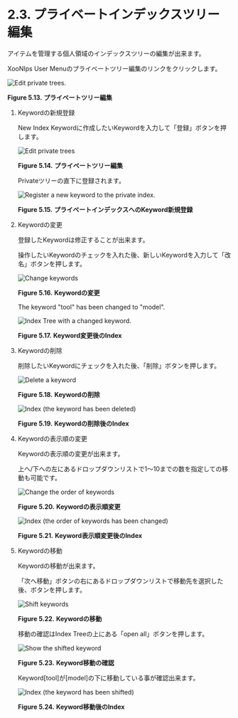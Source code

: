 # 2.3. プライベートインデックスツリー編集

アイテムを管理する個人領域のインデックスツリーの編集が出来ます。

XooNIps User Menuのプライベートツリー編集のリンクをクリックします。

![Edit private trees.](../../.gitbook/assets/xoonips-operate13%20%281%29.png)

**Figure 5.13.**  **プライベートツリー編集**

1. Keywordの新規登録

   New Index Keywordに作成したいKeywordを入力して「登録」ボタンを押します。

   ![Edit private trees](../../.gitbook/assets/xoonips-operate14.png)

   **Figure 5.14.**  **プライベートツリー編集**  


    Privateツリーの直下に登録されます。

   ![Register a new keyword to the private index.](../../.gitbook/assets/xoonips-operate15.png)

   **Figure 5.15.**  **プライベートインデックスへのKeyword新規登録**  

2. Keywordの変更

   登録したKeywordは修正することが出来ます。

   操作したいKeywordのチェックを入れた後、新しいKeywordを入力して「改名」ボタンを押します。

   ![Change keywords](../../.gitbook/assets/xoonips-operate16.png)

   **Figure 5.16.**  **Keywordの変更**  
  


   The keyword "tool" has been changed to "model".

   ![Index Tree with a changed keyword.](../../.gitbook/assets/xoonips-operate17.png)

   **Figure 5.17.**  **Keyword変更後のIndex**  
  

3. Keywordの削除

   削除したいKeywordにチェックを入れた後、「削除」ボタンを押します。

   ![Delete a keyword](../../.gitbook/assets/xoonips-operate18%20%281%29.png)

   **Figure 5.18.**  **Keywordの削除**  
  


   ![Index \(the keyword has been deleted\)](../../.gitbook/assets/xoonips-operate19%20%281%29.png)

   **Figure 5.19.**  **Keywordの削除後のIndex**  

4. Keywordの表示順の変更

   Keywordの表示順の変更が出来ます。

   上へ/下への左にあるドロップダウンリストで1～10までの数を指定しての移動も可能です。

   ![Change the order of keywords](../../.gitbook/assets/xoonips-operate20%20%281%29.png)

   **Figure 5.20.**  **Keywordの表示順変更**

   ![Index \(the order of keywords has been changed\)](../../.gitbook/assets/xoonips-operate21.png)

   **Figure 5.21.**  **Keyword表示順変更後のIndex**  

5. Keywordの移動

   Keywordの移動が出来ます。

   「次へ移動」ボタンの右にあるドロップダウンリストで移動先を選択した後、ボタンを押します。

   ![Shift keywords](../../.gitbook/assets/xoonips-operate22.png)

   **Figure 5.22.**  **Keywordの移動**

  
    移動の確認はIndex Treeの上にある「open all」ボタンを押します。

   ![Show the shifted keyword](../../.gitbook/assets/xoonips-operate23%20%281%29.png)

   **Figure 5.23.**  **Keyword移動の確認**

  
  
    Keyword\[tool\]が\[model\]の下に移動している事が確認出来ます。

   ![Index \(the keyword has been shifted\)](../../.gitbook/assets/xoonips-operate24%20%281%29.png)

   **Figure 5.24.**  **Keyword移動後のIndex**

